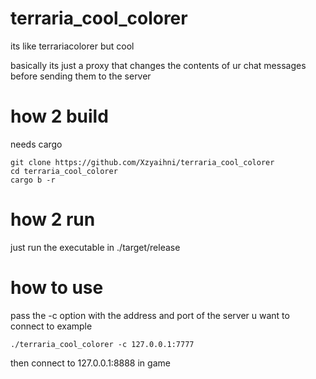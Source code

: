 # terraria_cool_colorer
its like terrariacolorer but cool

basically its just a proxy that changes the contents of ur chat messages before sending them to the server

# how 2 build
needs cargo

```
git clone https://github.com/Xzyaihni/terraria_cool_colorer
cd terraria_cool_colorer
cargo b -r
```

# how 2 run

just run the executable in ./target/release


# how to use

pass the -c option with the address and port of the server u want to connect to
example
```
./terraria_cool_colorer -c 127.0.0.1:7777
```

then connect to 127.0.0.1:8888 in game